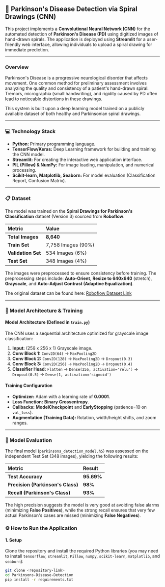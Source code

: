 ## 🧠 Parkinson's Disease Detection via Spiral Drawings (CNN)

This project implements a **Convolutional Neural Network (CNN)** for the automated detection of **Parkinson's Disease (PD)** using digitized images of hand-drawn spirals. The application is deployed using **Streamlit** for a user-friendly web interface, allowing individuals to upload a spiral drawing for immediate prediction.

---

### Overview

Parkinson's Disease is a progressive neurological disorder that affects movement. One common method for preliminary assessment involves analyzing the quality and consistency of a patient's hand-drawn spiral. Tremors, micrographia (small handwriting), and rigidity caused by PD often lead to noticeable distortions in these drawings.

This system is built upon a deep learning model trained on a publicly available dataset of both healthy and Parkinsonian spiral drawings.

---

### 💻 Technology Stack

* **Python:** Primary programming language.
* **TensorFlow/Keras:** Deep Learning framework for building and training the CNN model.
* **Streamlit:** For creating the interactive web application interface.
* **PIL (Pillow) & NumPy:** For image loading, manipulation, and numerical processing.
* **Scikit-learn, Matplotlib, Seaborn:** For model evaluation (Classification Report, Confusion Matrix).

---

### 📋 Dataset

The model was trained on the **Spiral Drawings for Parkinson's Classification** dataset (Version 3) sourced from **Roboflow**.

| Metric | Value |
| :--- | :--- |
| **Total Images** | **8,640** |
| **Train Set** | 7,758 Images (90%) |
| **Validation Set** | 534 Images (6%) |
| **Test Set** | 348 Images (4%) |

The images were preprocessed to ensure consistency before training. The preprocessing steps include: **Auto-Orient**, **Resize to 640x640** (stretch), **Grayscale**, and **Auto-Adjust Contrast (Adaptive Equalization)**.

The original dataset can be found here: [Roboflow Dataset Link](https://universe.roboflow.com/parkinson-classification/my-first-project-etocp/dataset/3)

---

### 🚀 Model Architecture & Training

#### Model Architecture (Defined in `train.py`)

The CNN uses a sequential architecture optimized for grayscale image classification:

1.  **Input:** (256 x 256 x 1) Grayscale image.
2.  **Conv Block 1:** `Conv2D(64)` $\rightarrow$ `MaxPooling2D`
3.  **Conv Block 2:** `Conv2D(128)` $\rightarrow$ `MaxPooling2D` $\rightarrow$ `Dropout(0.3)`
4.  **Conv Block 3:** `Conv2D(256)` $\rightarrow$ `MaxPooling2D` $\rightarrow$ `Dropout(0.4)`
5.  **Classifier Head:** `Flatten` $\rightarrow$ `Dense(256, activation='relu')` $\rightarrow$ `Dropout(0.5)` $\rightarrow$ `Dense(1, activation='sigmoid')`

#### Training Configuration

* **Optimizer:** Adam with a learning rate of $\mathbf{0.0001}$.
* **Loss Function:** $\mathbf{Binary\ Crossentropy}$.
* **Callbacks:** **ModelCheckpoint** and **EarlyStopping** (patience=10 on `val_loss`).
* **Augmentation (Training Data):** Rotation, width/height shifts, and zoom ranges.

---

### 📝 Model Evaluation

The final model (`parkinsons_detection_model.h5`) was assessed on the independent Test Set (348 images), yielding the following results:

| Metric | Result |
| :--- | :--- |
| **Test Accuracy** | $\mathbf{95.69\%}$ |
| **Precision (Parkinson's Class)** | $\mathbf{98\%}$ |
| **Recall (Parkinson's Class)** | $\mathbf{93\%}$ |

The high precision suggests the model is very good at avoiding false alarms (minimizing **False Positives**), while the strong recall ensures that very few actual Parkinson's cases are missed (minimizing **False Negatives**).


### ⚙️ How to Run the Application

#### 1. Setup

Clone the repository and install the required Python libraries (you may need to install `tensorflow`, `streamlit`, `Pillow`, `numpy`, `scikit-learn`, `matplotlib`, and `seaborn`):

```bash
git clone <repository-link>
cd Parkinsons-Disease-Detection
pip install -r requirements.txt

